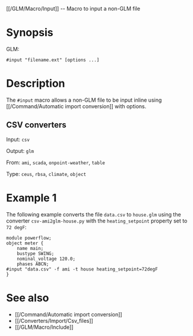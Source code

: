 [[/GLM/Macro/Input]] -- Macro to input a non-GLM file

# Synopsis

GLM:

~~~~
#input "filename.ext" [options ...]
~~~~

# Description

The `#input` macro allows a non-GLM file to be input inline using [[/Command/Automatic import conversion]] with options.

## CSV converters 
Input: `csv`

Output: `glm`

From: `ami`, `scada`, `onpoint-weather`, `table`

Type: `ceus`, `rbsa`, `climate`, `object`

# Example 1

The following example converts the file `data.csv` to `house.glm` using the converter `csv-ami2glm-house.py` with the `heating_setpoint` property set to `72 degF`:

~~~~
module powerflow;
object meter {
    name main;
    bustype SWING;
    nominal_voltage 120.0;
    phases ABCN;
#input "data.csv" -f ami -t house heating_setpoint=72degF
}
~~~~


# See also

* [[/Command/Automatic import conversion]]
* [[/Converters/Import/Csv_files]]
* [[/GLM/Macro/Include]]
